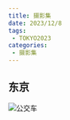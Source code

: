 ```yaml
---
title: 摄影集
date: 2023/12/8
tags:
 - TOKYO2023
categories:
 - 摄影集
---
```


## 东京

![公交车](https://dlink.host/baidupcs/MjExNTswMDAwNTkuanBnOzE7MDszNDI0ODAzNTA4OTE3NjM.jpg)


